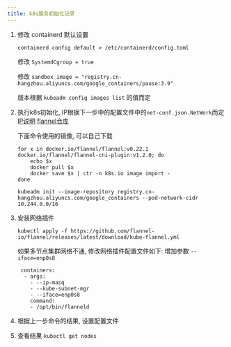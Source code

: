 ```yaml
---
title: k8s服务初始化记录
---
```



1. 修改 containerd 默认设置

    `containerd config default > /etc/containerd/config.toml`

    修改 `SystemdCgroup = true`

    修改 `sandbox_image = "registry.cn-hangzhou.aliyuncs.com/google_containers/pause:3.9"`

    版本根据 `kubeadm config images list` 的值而定


2. 执行k8s初始化, IP根据下一步中的配置文件中的`net-conf.json.NetWork`而定 [IP说明](https://github.com/flannel-io/flannel/blob/master/Documentation/kubernetes.md) [flannel仓库](https://github.com/flannel-io/flannel)

    下面命令使用的镜像, 可以自己下载 


    ```
    for x in docker.io/flannel/flannel:v0.22.1 docker.io/flannel/flannel-cni-plugin:v1.2.0; do
        echo $x
        docker pull $x
        docker save $x | ctr -n k8s.io image import -
    done
    ```

    `kubeadm init --image-repository registry.cn-hangzhou.aliyuncs.com/google_containers --pod-network-cidr 10.244.0.0/16`

3. 安装网络插件

    `kubectl apply -f https://github.com/flannel-io/flannel/releases/latest/download/kube-flannel.yml`

    如果多节点集群网络不通, 修改网络插件配置文件如下: 增加参数 `--iface=enp0s8`

    ```
     containers:
      - args:
        - --ip-masq
        - --kube-subnet-mgr
        - --iface=enp0s8
        command:
        - /opt/bin/flanneld
    ```

4. 根据上一步命令的结果, 设置配置文件

5. 查看结果 `kubectl get nodes`



